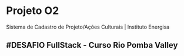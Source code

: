 # Projeto O2  
Sistema de Cadastro de Projeto/Ações Culturais | Instituto Energisa

## #DESAFIO FullStack - Curso Rio Pomba Valley
